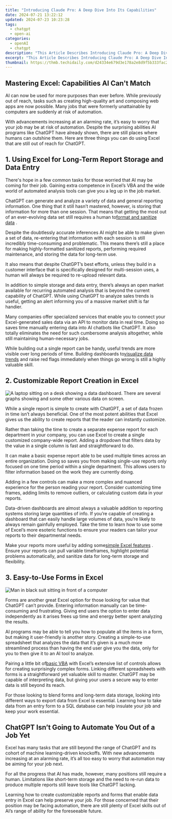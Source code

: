 ```yaml
---
title: "Introducing Claude Pro: A Deep Dive Into Its Capabilities"
date: 2024-07-21 13:22:12
updated: 2024-07-23 10:23:28
tags:
  - chatgpt
  - open-ai
categories:
  - openAI
  - chatgpt
description: "This Article Describes Introducing Claude Pro: A Deep Dive Into Its Capabilities"
excerpt: "This Article Describes Introducing Claude Pro: A Deep Dive Into Its Capabilities"
thumbnail: https://thmb.techidaily.com/d24334e679d3e178a2e8d9f5b333fac2b20b9134a044e30e2240a2331d8bec84.jpg
---
```


## Mastering Excel: Capabilities AI Can't Match

 AI can now be used for more purposes than ever before. While previously out of reach, tasks such as creating high-quality art and composing web apps are now possible. Many jobs that were formerly unattainable by computers are suddenly at risk of automation.

 With advancements increasing at an alarming rate, it’s easy to worry that your job may be at risk of automation. Despite the surprising abilities AI programs like ChatGPT have already shown, there are still places where humans can outshine them. Here are three things you can do using Excel that are still out of reach for ChatGPT.

## 1\. Using Excel for Long-Term Report Storage and Data Entry

 There's hope in a few common tasks for those worried that AI may be coming for their job. Gaining extra competence in Excel’s VBA and the wide world of automated analysis tools can give you a leg up in the job market.

 ChatGPT can generate and analyze a variety of data and general reporting information. One thing that it still hasn’t mastered, however, is storing that information for more than one session. That means that getting the most out of an ever-evolving data set still requires a human to[format and sanitize data](https://www.makeuseof.com/use-custom-formatting-excel/) .

 Despite the doubtlessly accurate inferences AI might be able to make given a set of data, re-entering that information with each session is still incredibly time-consuming and problematic. This means there’s still a place for making highly-formatted sanitized reports, performing required maintenance, and storing the data for long-term use.

 It also means that despite ChatGPT’s best efforts, unless they build in a customer interface that is specifically designed for multi-session uses, a human will always be required to re-upload relevant data.

 In addition to simple storage and data entry, there’s always an open market available for recurring automated analysis that is beyond the current capability of ChatGPT. While using ChatGPT to analyze sales trends is useful, getting an alert informing you of a massive market shift is far handier.

 Many companies offer specialized services that enable you to connect your Excel-generated sales data via an API to monitor data in real time. Doing so saves time manually entering data into AI chatbots like ChatGPT. It also totally eliminates the need for such cumbersome analysis altogether, while still maintaining human-necessary jobs.

 While building out a single report can be handy, useful trends are more visible over long periods of time. Building dashboards to[visualize data trends](https://www.makeuseof.com/how-to-use-scatter-plot-predict-data-behavior-microsoft-excel/) and raise red flags immediately when things go wrong is still a highly valuable skill.

## 2\. Customizable Report Creation in Excel

![A laptop sitting on a desk showing a data dashboard. There are several graphs showing and some other various data on screen.](https://static1.makeuseofimages.com/wordpress/wp-content/uploads/2023/02/data-dashboard.jpg)

 While a single report is simple to create with ChatGPT, a set of data frozen in time isn’t always beneficial. One of the most potent abilities that Excel gives us the ability to create reports that the reader can instantly customize.

 Rather than taking the time to create a separate expense report for each department in your company, you can use Excel to create a single customized company-wide report. Adding a dropdown that filters data by the value in a single column is fast and straightforward to do.

 It can make a basic expense report able to be used multiple times across an entire organization. Doing so saves you from making single-use reports only focused on one time period within a single department. This allows users to filter information based on the work they are currently doing.

 Adding in a few controls can make a more complex and nuanced experience for the person reading your report. Consider customizing time frames, adding limits to remove outliers, or calculating custom data in your reports.

 Data-driven dashboards are almost always a valuable addition to reporting systems storing large quantities of info. If you’re capable of creating a dashboard that can easily handle large volumes of data, you’re likely to always remain gainfully employed. Take the time to learn how to use some of Excel’s more esoteric functions to ensure your readers can tailor your reports to their departmental needs.

 Make your reports more useful by adding some[simple Excel features](https://www.makeuseof.com/essential-excel-functions/) . Ensure your reports can pull variable timeframes, highlight potential problems automatically, and sanitize data for long-term storage and flexibility.

## 3\. Easy-to-Use Forms in Excel

![Man in black suit sitting in front of a computer](https://static1.makeuseofimages.com/wordpress/wp-content/uploads/2022/02/pexels-kampus-production-8353777.jpg)

 Forms are another great Excel option for those looking for value that ChatGPT can’t provide. Entering information manually can be time-consuming and frustrating. Giving end users the option to enter data independently as it arises frees up time and energy better spent analyzing the results.

 AI programs may be able to tell you how to populate all the items in a form, but making it user-friendly is another story. Creating a simple-to-use spreadsheet that analyzes the data that it’s given is a much more streamlined process than having the end user give you the data, only for you to then give it to an AI tool to analyze.

 Pairing a little bit of[basic VBA](https://www.makeuseof.com/tag/unlock-hidden-developer-tab-excel/) with Excel’s extensive list of controls allows for creating surprisingly complex forms. Linking different spreadsheets with forms is a straightforward yet valuable skill to master. ChatGPT may be capable of interpreting data, but giving your users a secure way to enter data is still beyond its reach.

 For those looking to blend forms and long-term data storage, looking into different ways to export data from Excel is essential. Learning how to take data from an entry form to a SQL database can help insulate your job and keep your work essential.

## ChatGPT Isn’t Going to Automate You Out of a Job Yet

 Excel has many tasks that are still beyond the range of ChatGPT and its cohort of machine learning-driven knockoffs. With new advancements increasing at an alarming rate, it’s all too easy to worry that automation may be aiming for your job next.

 For all the progress that AI has made, however, many positions still require a human. Limitations like short-term storage and the need to re-run data to produce multiple reports still leave tools like ChatGPT lacking.

 Learning how to create customizable reports and forms that enable data entry in Excel can help preserve your job. For those concerned that their position may be facing automation, there are still plenty of Excel skills out of AI’s range of ability for the foreseeable future.


<ins class="adsbygoogle"
     style="display:block"
     data-ad-format="autorelaxed"
     data-ad-client="ca-pub-7571918770474297"
     data-ad-slot="1223367746"></ins>



<ins class="adsbygoogle"
     style="display:block"
     data-ad-client="ca-pub-7571918770474297"
     data-ad-slot="8358498916"
     data-ad-format="auto"
     data-full-width-responsive="true"></ins>

